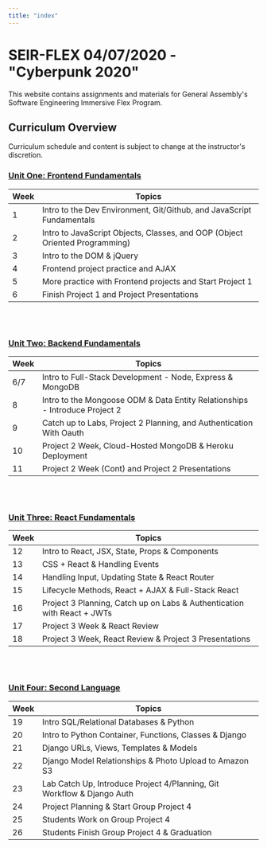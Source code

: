 ```yaml
---
title: "index"
---
```


# SEIR-FLEX 04/07/2020 - "Cyberpunk 2020"

This website contains assignments and materials for General Assembly's Software Engineering Immersive Flex Program. 

## Curriculum Overview

Curriculum schedule and content is subject to change at the instructor's discretion.


### [Unit One: Frontend Fundamentals](/frontend-fundamentals)

| Week  | Topics |
| ----- | ------ |
| 1  | Intro to the Dev Environment, Git/Github, and JavaScript Fundamentals  |
| 2  | Intro to JavaScript Objects, Classes, and OOP (Object Oriented Programming) |
| 3  | Intro to the DOM & jQuery |
| 4  | Frontend project practice and AJAX|
| 5 | More practice with Frontend projects and Start Project 1 |
| 6  | Finish Project 1 and Project Presentations |


<br>
<br>

### [Unit Two: Backend Fundamentals](/backend-fundamentals)

| Week  | Topics |
| ----- | ------ |
| 6/7  | Intro to Full-Stack Development - Node, Express & MongoDB |
| 8  | Intro to the Mongoose ODM & Data Entity Relationships - Introduce Project 2|
| 9  | Catch up to Labs, Project 2 Planning, and Authentication With Oauth |
| 10 | Project 2 Week, Cloud-Hosted MongoDB & Heroku Deployment |
| 11 | Project 2 Week (Cont) and Project 2 Presentations |


<br>
<br>

### [Unit Three: React Fundamentals](/react-fundamentals)

| Week  | Topics |
| ----- | ------ |
| 12 | Intro to React, JSX, State, Props & Components  |
| 13 | CSS + React & Handling Events |
| 14 | Handling Input, Updating State & React Router |
| 15 | Lifecycle Methods, React + AJAX & Full-Stack React|
| 16 | Project 3 Planning, Catch up on Labs & Authentication with React + JWTs |
| 17 | Project 3 Week & React Review |
| 18 | Project 3 Week, React Review & Project 3 Presentations |


<br>
<br>

### [Unit Four: Second Language](/second-language)

| Week  | Topics |
| ----- | ------ |
| 19  | Intro SQL/Relational Databases & Python  |
| 20  | Intro to Python Container, Functions, Classes & Django |
| 21  | Django URLs, Views, Templates & Models |
| 22  | Django Model Relationships & Photo Upload to Amazon S3|
| 23 | Lab Catch Up, Introduce Project 4/Planning, Git Workflow & Django Auth|
| 24  | Project Planning & Start Group Project 4 |
| 25  | Students Work on Group Project 4 |
| 26  | Students Finish Group Project 4 & Graduation |


